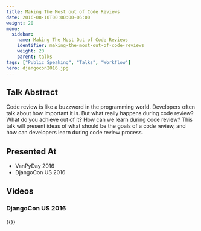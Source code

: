 ```yaml
---
title: Making The Most out of Code Reviews
date: 2016-08-10T00:00:00+06:00
weight: 20
menu:
  sidebar: 
    name: Making The Most Out of Code Reviews
    identifier: making-the-most-out-of-code-reviews
    weight: 20
    parent: talks
tags: ["Public Speaking", "Talks", "Workflow"]
hero: djangocon2016.jpg
---
```




## Talk Abstract 


Code review is like a buzzword in the programming world. Developers often talk about how important it is.
But what really happens during code review? What do you achieve out of it? How can we learn during code review?
This talk will present ideas of what should be the goals of a code review, and how can developers learn during code review process.



## Presented At

- VanPyDay 2016
- DjangoCon US 2016

## Videos

### DjangoCon US 2016

{{<youtube QgwUvaNjlRM>}}


